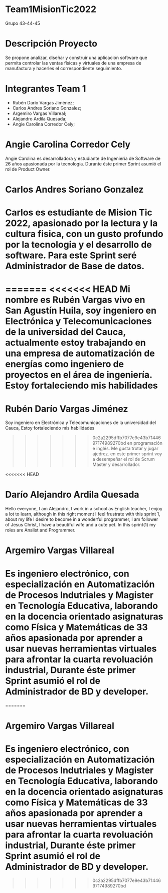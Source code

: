# Team1MisionTic2022
Grupo 43-44-45

# Descripción Proyecto

Se propone analizar, diseñar y construir una aplicación software que permita
controlar las ventas físicas y virtuales de una empresa de manufactura y hacerles
el correspondiente seguimiento.

# Integrantes Team 1

- Rubén Darío Vargas Jiménez; 
- Carlos Andres Soriano Gonzalez; 
- Argemiro Vargas Villareal;
- Alejandro Ardila Quesada;
- Angie Carolina Corredor Cely;

# Angie Carolina Corredor Cely

Angie Carolina es desarrolladora y estudiante de Ingeniería de Software de 26 años apasionada por la tecnología.
Durante éste primer Sprint asumió el rol de Product Owner.

# Carlos Andres Soriano Gonzalez

Carlos es estudiante de Mision Tic 2022, apasionado por la lectura y la cultura fisica, con un gusto profundo por la tecnologia y el desarrollo de software. Para este Sprint seré Administrador de Base de datos.
=======
=======
<<<<<<< HEAD
Mi nombre es Rubén Vargas vivo en San Agustín Huila, 
soy ingeniero en Electrónica y Telecomunicaciones 
de la universidad del Cauca, actualmente estoy 
trabajando en una empresa de automatización de 
energías como ingeniero de proyectos en el área 
de ingeniería. Estoy fortaleciendo mis habilidades 
=======
# Rubén Darío Vargas Jiménez 

Soy ingeniero en Electrónica y Telecomunicaciones 
de la universidad del Cauca, Estoy fortaleciendo mis habilidades 
>>>>>>> 0c2a2295dffb7077e9e43b7144697174989270bd
en programación e inglés. Me gusta trotar y jugar ajedrez. 
en este primer sprint voy a desempeñar el rol de Scrum Master 
y desarrollador.

<<<<<<< HEAD
# Darío Alejandro Ardila Quesada

Hello everyone, I am Alejandro, I work in a school as English teacher, I enjoy a lot to learn, although in this right moment I feel frustrate with this sprint 1, about my life I desire to become in a wonderful programmer, I am follower of Jesus Christ, I have a beautiful wife and a cute pet. In this sprint(1) my roles are Analist and Programmer.

# Argemiro Vargas Villareal
Es ingeniero electrónico, con especialización en Automatización de Procesos Indutriales y Magister en Tecnología Educativa, laborando en la docencia orientado asignaturas como Física y Matemáticas de 33 años apasionada por aprender a usar nuevas herramientas virtuales para afrontar la cuarta revoluación industrial, Durante éste primer Sprint asumió el rol de Administrador de BD y developer.
=======
=======
# Argemiro Vargas Villareal
Es ingeniero electrónico, con especialización en Automatización de Procesos Indutriales y Magister en Tecnología Educativa, laborando en la docencia orientado asignaturas como Física y Matemáticas de 33 años apasionada por aprender a usar nuevas herramientas virtuales para afrontar la cuarta revoluación industrial, Durante éste primer Sprint asumió el rol de Administrador de BD y developer.
=======
>>>>>>> 0c2a2295dffb7077e9e43b7144697174989270bd
